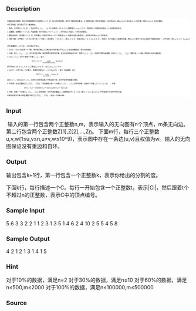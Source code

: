 
### Description



![](/JudgeOnline/upload/201505/back.PNG)
### Input


 输入的第一行包含两个正整数n,m，表示输入的无向图有n个顶点，m条无向边。
第二行包含两个正整数Z[1],Z[2],...,Z[n](Z[i]≤10^9)。
下面m行，每行三个正整数u,v,w(1≤u,v≤n,u≠v,w≤10^9)，表示图中存在一条边(u,v)且权值为w。输入的无向图保证没有重边和自环。



### Output

输出包含k+1行，第一行包含一个正整数k，表示你给出的分割的度。

下面k行，每行描述一个C。每行一开始包含一个正整数t，表示|Ci|，然后跟着t个不超过n的正整数，表示C中的顶点编号。




### Sample Input
5 6
3 3 2 2 1
1 2 3
1 3 5
1 4 6
2 4 10
2 5 5
4 5 8
### Sample Output
4
2 1 2
1 3
1 4
1 5
### Hint
对于10%的数据，满足n=2
对于30%的数据，满足n≤10
对于60%的数据，满足n≤500,m≤2000
对于100%的数据，满足n≤100000,m≤500000



### Source
